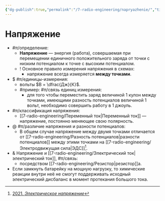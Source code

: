 ```yaml
---
{"dg-publish":true,"permalink":"/7-radio-engineering/napryazhenie/","title":"Напряжение","tags":["ресурсы/hidev"]}
---
```



# Напряжение

- #π/определение:
	- **Напряжение** — энергия (работа), совершаемая при перемещении единичного положительного заряда от точки с низким потенциалом к точке с высоким потенциалом.
	- ! Основное правило измерения напряжения в схемах:
		- напряжение всегда измеряется **между точками**.
- $ #π/единицы-измерения:
	- вольты $В = \dfrac{Дж}{К}$.
	- #пример: #π/связь единиц измерения:
		- для того чтобы переместить заряд величиной 1 кулон между точками, имеющими разность потенциалов величиной 1 вольт, необходимо совершить работу в 1 джоуль.
- #π/классификация напряжения:
	- [[7-radio-engineering/Переменный ток\|Переменный ток]] — напряжение, постоянно меняющее свою полярность.
- @ #π/различие напряжения и разности потенциалов:
	- В общем случае напряжение между двумя точками отличается от [[7-radio-engineering/Разность потенциалов\|разности потенциалов]] между этими точками на [[7-radio-engineering/Электродвижущая сила\|ЭДС]][^1].
- & Напряжение и [[7-radio-engineering/Электрический ток\|электрический ток]], #π/связь:
	- посредством [[7-radio-engineering/Резистор\|резистор]]а.
- Если замкнуть батарейку на мощную нагрузку, то химические реакции внутри неё не смогут поддерживать исходный электрический дисбаланс в момент протекания большого тока.

[^1]: [2021. *Электрическое напряжение*](zotero://select/items/1_BFPR29VK)

